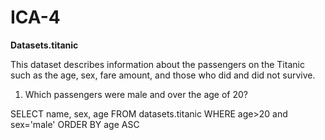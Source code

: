 # ICA-4

**Datasets.titanic**

This dataset describes information about the passengers on the Titanic such as the age, sex, fare amount, and those who did and did not survive.

1. Which passengers were male and over the age of 20?

SELECT name,
        sex,
        age
FROM datasets.titanic
WHERE age>20 and  sex='male'
ORDER BY age ASC


